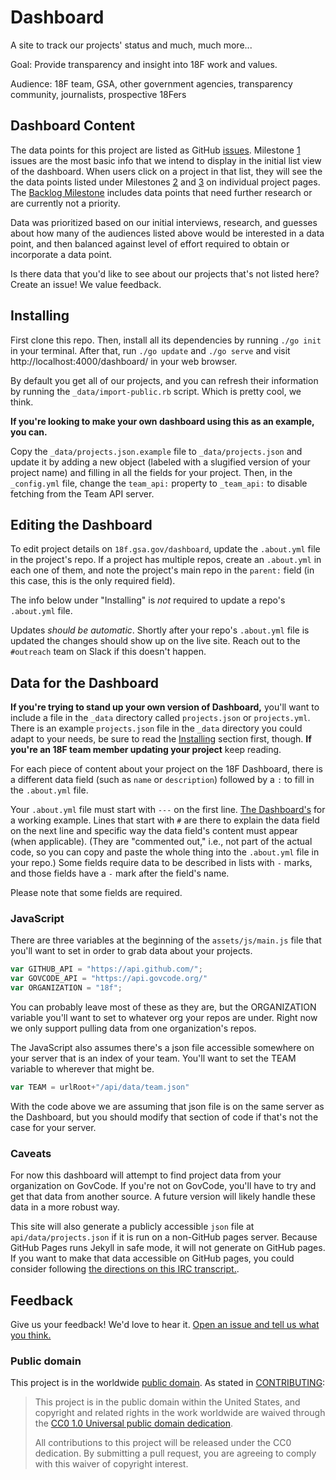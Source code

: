 Dashboard
=========

A site to track our projects' status and much, much more...

Goal: Provide transparency and insight into 18F work and values.

Audience: 18F team, GSA, other government agencies, transparency community,
journalists, prospective 18Fers

## Dashboard Content

The data points for this project are listed as GitHub
[issues](http://github.com/18f/dashboard/issues). Milestone
[1](https://github.com/18F/dashboard/milestones/Sprint%201%20-%20MVP) issues
are the most basic info that we intend to display in the initial list view
of the dashboard. When users click on a project in that list, they will see
the the data points listed under Milestones
[2](https://github.com/18F/dashboard/milestones/2nd%20Sprint) and
[3](https://github.com/18F/dashboard/milestones/3rd%20Sprint) on individual
project pages. The [Backlog
Milestone](https://github.com/18F/dashboard/milestones/Backlog) includes
data points that need further research or are currently not a priority.

Data was prioritized based on our initial interviews, research, and guesses
about how many of the audiences listed above would be interested in a data
point, and then balanced against level of effort required to obtain or
incorporate a data point.

Is there data that you'd like to see about our projects that's not listed
here? Create an issue! We value feedback.

## Installing

First clone this repo. Then, install all its dependencies by running `./go init` in your terminal. After that, run `./go update` and `./go serve` and visit http://localhost:4000/dashboard/ in your web browser.

By default you get all of our projects, and you can refresh their information by running the `_data/import-public.rb` script. Which is pretty cool, we think.

**If you're looking to make your own dashboard using this as an example, you can.**

Copy the `_data/projects.json.example` file to `_data/projects.json` and update
it by adding a new object (labeled with a
slugified version of your project name) and filling in all the fields for
your project. Then, in the `_config.yml` file, change the `team_api:` property
to `_team_api:` to disable fetching from the Team API server.

## Editing the Dashboard

To edit project details on `18f.gsa.gov/dashboard`, update the `.about.yml` file
in the project's repo. If a project has multiple repos, create an
`.about.yml` in each one of them, and note the project's main repo in the
`parent:` field (in this case, this is the only required field).

The info below under "Installing" is *not* required to update a repo's
`.about.yml` file.

Updates _should be automatic_. Shortly after your repo's `.about.yml` file is updated the changes should show up on the live site. Reach out to the `#outreach` team on Slack if this doesn't happen.

## Data for the Dashboard

**If you're trying to stand up your own version of Dashboard,** you'll want to include a file in the `_data` directory called `projects.json` or `projects.yml`. There is an example `projects.json` file in the `_data` directory you could adapt to your needs, be sure to read the [Installing](#installing) section first, though. **If you're an 18F team member updating your project** keep reading.

For each piece of content about your project on the 18F Dashboard, there is a different data field (such as `name` or `description`) followed by a `:` to fill in the `.about.yml` file.

Your `.about.yml` file must start with `---` on the first line. [The Dashboard's](.about.yml) for a working example. Lines that start with `#` are there to explain the data field on the next line and specific way the data field's content must appear (when applicable). (They are "commented out," i.e., not part of the actual code, so you can copy and paste the whole thing into the `.about.yml` file in your repo.) Some fields require data to be described in lists with `-` marks, and those fields have a `-` mark after the field's name.

Please note that some fields are required.

### JavaScript

There are three variables at the beginning of the `assets/js/main.js` file that you'll want to set in order to grab data about your projects.

```javascript
var GITHUB_API = "https://api.github.com/";
var GOVCODE_API = "https://api.govcode.org/"
var ORGANIZATION = "18f";
```

You can probably leave most of these as they are, but the ORGANIZATION variable you'll want to set to whatever org your repos are under. Right now we only support pulling data from one organization's repos.

The JavaScript also assumes there's a json file accessible somewhere on your server that is an index of your team. You'll want to set the TEAM variable to wherever that might be.

```javascript
var TEAM = urlRoot+"/api/data/team.json"
```

With the code above we are assuming that json file is on the same server as
the Dashboard, but you should modify that section of code if that's not the
case for your server.

### Caveats

For now this dashboard will attempt to find project data from your
organization on GovCode. If you're not on GovCode, you'll have to try and
get that data from another source. A future version will likely handle these
data in a more robust way.

This site will also generate a publicly accessible `json` file at
`api/data/projects.json` if it is run on a non-GitHub pages server. Because
GitHub Pages runs Jekyll in safe mode, it will not generate on GitHub pages.
If you want to make that data accessible on GitHub pages, you could consider
following [the directions on this IRC
transcript.](https://botbot.me/freenode/jekyll/2014-10-17/?msg=23655667&page=1 ).

## Feedback

Give us your feedback! We'd love to hear it. [Open an issue and tell us what you think.](https://github.com/18f/dashboard/issues/new)


### Public domain

This project is in the worldwide [public domain](LICENSE.md). As stated in [CONTRIBUTING](CONTRIBUTING.md):

> This project is in the public domain within the United States, and copyright and related rights in the work worldwide are waived through the [CC0 1.0 Universal public domain dedication](https://creativecommons.org/publicdomain/zero/1.0/).
>
> All contributions to this project will be released under the CC0 dedication. By submitting a pull request, you are agreeing to comply with this waiver of copyright interest.
